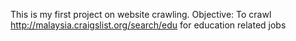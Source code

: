 This is my first project on website crawling.
Objective: To crawl http://malaysia.craigslist.org/search/edu for education related jobs
